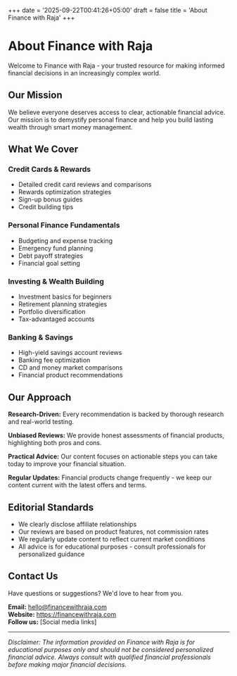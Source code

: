 +++
date = '2025-09-22T00:41:26+05:00'
draft = false
title = 'About Finance with Raja'
+++

# About Finance with Raja

Welcome to Finance with Raja - your trusted resource for making informed financial decisions in an increasingly complex world.

## Our Mission

We believe everyone deserves access to clear, actionable financial advice. Our mission is to demystify personal finance and help you build lasting wealth through smart money management.

## What We Cover

### Credit Cards & Rewards
- Detailed credit card reviews and comparisons
- Rewards optimization strategies
- Sign-up bonus guides
- Credit building tips

### Personal Finance Fundamentals
- Budgeting and expense tracking
- Emergency fund planning
- Debt payoff strategies
- Financial goal setting

### Investing & Wealth Building
- Investment basics for beginners
- Retirement planning strategies
- Portfolio diversification
- Tax-advantaged accounts

### Banking & Savings
- High-yield savings account reviews
- Banking fee optimization
- CD and money market comparisons
- Financial product recommendations

## Our Approach

**Research-Driven:** Every recommendation is backed by thorough research and real-world testing.

**Unbiased Reviews:** We provide honest assessments of financial products, highlighting both pros and cons.

**Practical Advice:** Our content focuses on actionable steps you can take today to improve your financial situation.

**Regular Updates:** Financial products change frequently - we keep our content current with the latest offers and terms.

## Editorial Standards

- We clearly disclose affiliate relationships
- Our reviews are based on product features, not commission rates
- We regularly update content to reflect current market conditions
- All advice is for educational purposes - consult professionals for personalized guidance

## Contact Us

Have questions or suggestions? We'd love to hear from you.

**Email:** hello@financewithraja.com  
**Website:** https://financewithraja.com  
**Follow us:** [Social media links]

---

*Disclaimer: The information provided on Finance with Raja is for educational purposes only and should not be considered personalized financial advice. Always consult with qualified financial professionals before making major financial decisions.*
